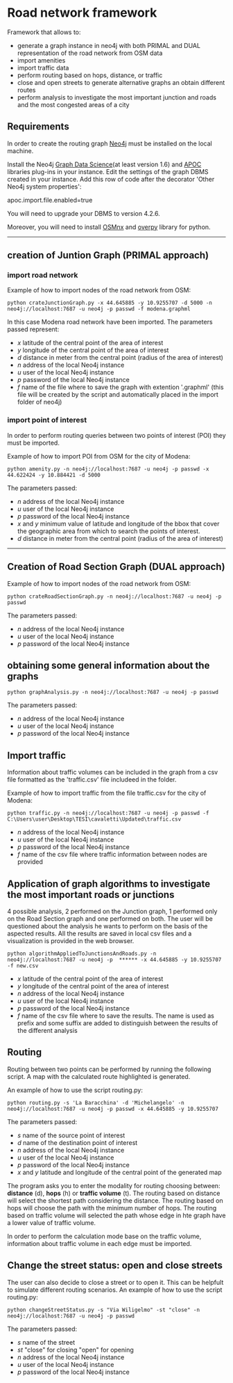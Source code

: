 # Road network framework
Framework that allows to:
- generate a graph instance in neo4j with both PRIMAL and DUAL representation of the road network from OSM data
- import amenities
- import traffic data
- perform routing based on hops, distance, or traffic
- close and open streets to generate alternative graphs an obtain different routes
- perform analysis to investigate the most important junction and roads and the most congested areas of a city

## Requirements
 
In order to create the routing graph [Neo4j][1] must be installed on the local machine.

[1]: https://neo4j.com/docs/operations-manual/current/installation/

Install the Neo4j [Graph Data Science][2](at least version 1.6) and [APOC][3] libraries plug-ins in your instance.
Edit the settings of the graph DBMS created in your instance.
Add this row of code after the decorator 'Other Neo4j system properties':

apoc.import.file.enabled=true

You will need to upgrade your DBMS to version 4.2.6.

[2]: https://neo4j.com/docs/graph-data-science/current/installation/

[3]: https://neo4j.com/labs/apoc/4.1/installation/

Moreover, you will need to install [OSMnx][4] and [overpy][5] library for python.

[4]: https://osmnx.readthedocs.io/en/stable/
[5]: https://anaconda.org/conda-forge/overpy

***

## creation of  Juntion Graph (PRIMAL approach)
### import road network
Example of how to import nodes of the road network from OSM:

````shell command
python crateJunctionGraph.py -x 44.645885 -y 10.9255707 -d 5000 -n neo4j://localhost:7687 -u neo4j -p passwd -f modena.graphml
````
In this case Modena road network have been imported. The parameters passed represent:

- _x_ latitude of the central point of the area of interest
- _y_ longitude of the central point of the area of interest
- _d_ distance in meter from the central point (radius of the area of interest)
- _n_ address of the local Neo4j instance 
- _u_ user of the local Neo4j instance
- _p_ password of the local Neo4j instance
- _f_ name of the file where to save the graph with extention '.graphml' (this file will be created by the script and automatically placed in the import folder of neo4j)

### import point of interest

In order to perform routing queries between two points of interest (POI) they must be imported.

Example of how to import POI from OSM for the city of Modena:
````shell
python amenity.py -n neo4j://localhost:7687 -u neo4j -p passwd -x 44.622424 -y 10.884421 -d 5000
````
The parameters passed:
- _n_ address of the local Neo4j instance 
- _u_ user of the local Neo4j instance
- _p_ password of the local Neo4j instance
- _x_ and _y_ minimum value of latitude and longitude of the bbox that cover the geographic area from which to search the points of interest.
- _d_ distance in meter from the central point (radius of the area of interest)
***
## Creation of Road Section Graph (DUAL approach)

Example of how to import nodes of the road network from OSM:

````shell command
python crateRoadSectionGraph.py -n neo4j://localhost:7687 -u neo4j -p passwd
````
The parameters passed:
- _n_ address of the local Neo4j instance 
- _u_ user of the local Neo4j instance
- _p_ password of the local Neo4j instance

## obtaining some general information about the graphs

````shell command
python graphAnalysis.py -n neo4j://localhost:7687 -u neo4j -p passwd
````
The parameters passed:
- _n_ address of the local Neo4j instance 
- _u_ user of the local Neo4j instance
- _p_ password of the local Neo4j instance

## Import traffic

Information about traffic volumes can be included in the graph from a csv file formatted as the 'traffic.csv' file includeed in the folder.

Example of how to import traffic from the file traffic.csv for the city of Modena:
````shell
python traffic.py -n neo4j://localhost:7687 -u neo4j -p passwd -f C:\Users\user\Desktop\TESI\cavaletti\Updated\traffic.csv
````

- _n_ address of the local Neo4j instance 
- _u_ user of the local Neo4j instance
- _p_ password of the local Neo4j instance
- _f_ name of the csv file where traffic information between nodes are provided
 
## Application of graph algorithms to investigate the most important roads or junctions

4 possible analysis, 2 performed on the Junction graph, 1 performed only on the Road Section graph and one performed on both.
The user will be questioned about the analysis he wants to perform on the basis of the aspected results.
All the results are saved in local csv files and a visualization is provided in the web browser.

````shell
python algorithmAppliedToJunctionsAndRoads.py -n neo4j://localhost:7687 -u neo4j -p  ****** -x 44.645885 -y 10.9255707 -f new.csv
````
- _x_ latitude of the central point of the area of interest
- _y_ longitude of the central point of the area of interest
- _n_ address of the local Neo4j instance 
- _u_ user of the local Neo4j instance
- _p_ password of the local Neo4j instance
- _f_ name of the csv file where to save the results. The name is used as prefix and some suffix are added to distinguish between the results of the different analysis

## Routing
Routing between two points can be performed by running the following script. A map with the calculated route highlighted is generated.

An example of how to use the script routing.py:

```` shell
python routing.py -s 'La Baracchina' -d 'Michelangelo' -n neo4j://localhost:7687 -u neo4j -p passwd -x 44.645885 -y 10.9255707
````
The parameters passed:

- _s_ name of the source point of interest
- _d_ name of the destination point of interest
- _n_ address of the local Neo4j instance 
- _u_ user of the local Neo4j instance
- _p_ password of the local Neo4j instance
- _x_ and _y_ latitude and longitude of the central point of the generated map

The program asks you to enter the modality for routing choosing between: **distance** (d), **hops** (h) or **traffic volume** (t).
The routing based on distance will select the shortest path considering the distance. The routing based on hops will choose the path with the minimum number of hops.
The routing based on traffic volume will selected the path whose edge in hte graph have a lower value of traffic volume.

In order to perform the calculation mode base on the traffic volume, information about traffic volume in each edge must be imported.

## Change the street status: open and close streets
The user can also decide to close a street or to open it. This can be helpfult to simulate different routing scenarios.
An example of how to use the script routing.py:

```` shell
python changeStreetStatus.py -s "Via Wiligelmo" -st "close" -n neo4j://localhost:7687 -u neo4j -p passwd
````
The parameters passed:

- _s_ name of the street
- _st_ "close" for closing "open" for opening
- _n_ address of the local Neo4j instance 
- _u_ user of the local Neo4j instance
- _p_ password of the local Neo4j instance

